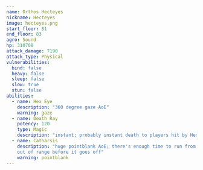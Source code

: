```yaml
---
name: Orthos Hecteyes
nickname: Hecteyes
image: hecteyes.png
start_floor: 81
end_floor: 83
agro: Sound
hp: 310708
attack_damage: 7190
attack_type: Physical
vulnerabilities:
  bind: false
  heavy: false
  sleep: false
  slow: true
  stun: false
abilities:
  - name: Hex Eye
    description: "360 degree gaze AoE"
    warning: gaze
  - name: Death Ray
    potency: 120
    type: Magic
    description: "instant; probably instant death to players hit by Hex Eye"
  - name: Catharsis
    description: "huge pointblank AoE; there's enough time to run from melee to
    out of range before it goes off"
    warning: pointblank
---
```

